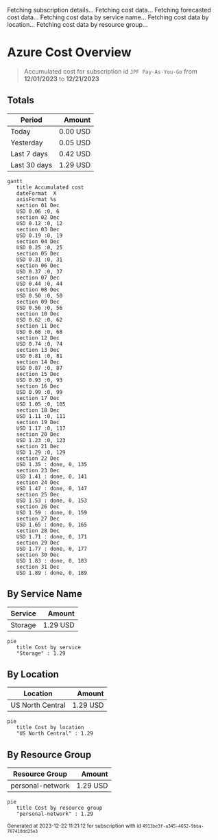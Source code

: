 Fetching subscription details...
Fetching cost data...
Fetching forecasted cost data...
Fetching cost data by service name...
Fetching cost data by location...
Fetching cost data by resource group...
# Azure Cost Overview

> Accumulated cost for subscription id `JPF Pay-As-You-Go` from **12/01/2023** to **12/21/2023**

## Totals

|Period|Amount|
|---|---:|
|Today|0.00 USD|
|Yesterday|0.05 USD|
|Last 7 days|0.42 USD|
|Last 30 days|1.29 USD|

```mermaid
gantt
   title Accumulated cost
   dateFormat  X
   axisFormat %s
   section 01 Dec
   USD 0.06 :0, 6
   section 02 Dec
   USD 0.12 :0, 12
   section 03 Dec
   USD 0.19 :0, 19
   section 04 Dec
   USD 0.25 :0, 25
   section 05 Dec
   USD 0.31 :0, 31
   section 06 Dec
   USD 0.37 :0, 37
   section 07 Dec
   USD 0.44 :0, 44
   section 08 Dec
   USD 0.50 :0, 50
   section 09 Dec
   USD 0.56 :0, 56
   section 10 Dec
   USD 0.62 :0, 62
   section 11 Dec
   USD 0.68 :0, 68
   section 12 Dec
   USD 0.74 :0, 74
   section 13 Dec
   USD 0.81 :0, 81
   section 14 Dec
   USD 0.87 :0, 87
   section 15 Dec
   USD 0.93 :0, 93
   section 16 Dec
   USD 0.99 :0, 99
   section 17 Dec
   USD 1.05 :0, 105
   section 18 Dec
   USD 1.11 :0, 111
   section 19 Dec
   USD 1.17 :0, 117
   section 20 Dec
   USD 1.23 :0, 123
   section 21 Dec
   USD 1.29 :0, 129
   section 22 Dec
   USD 1.35 : done, 0, 135
   section 23 Dec
   USD 1.41 : done, 0, 141
   section 24 Dec
   USD 1.47 : done, 0, 147
   section 25 Dec
   USD 1.53 : done, 0, 153
   section 26 Dec
   USD 1.59 : done, 0, 159
   section 27 Dec
   USD 1.65 : done, 0, 165
   section 28 Dec
   USD 1.71 : done, 0, 171
   section 29 Dec
   USD 1.77 : done, 0, 177
   section 30 Dec
   USD 1.83 : done, 0, 183
   section 31 Dec
   USD 1.89 : done, 0, 189
```

## By Service Name

|Service|Amount|
|---|---:|
|Storage|1.29 USD|

```mermaid
pie
   title Cost by service
   "Storage" : 1.29
```

## By Location

|Location|Amount|
|---|---:|
|US North Central|1.29 USD|

```mermaid
pie
   title Cost by location
   "US North Central" : 1.29
```

## By Resource Group

|Resource Group|Amount|
|---|---:|
|personal-network|1.29 USD|

```mermaid
pie
   title Cost by resource group
   "personal-network" : 1.29
```

<sup>Generated at 2023-12-22 11:21:12 for subscription with id `4913be3f-a345-4652-9bba-767418dd25e3`</sup>
